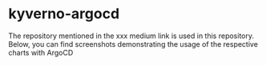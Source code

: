 # kyverno-argocd

The repository mentioned in the xxx medium link is used in this repository. Below, you can find screenshots demonstrating the usage of the respective charts with ArgoCD
